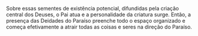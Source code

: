 ﻿Sobre essas sementes de existência potencial, difundidas pela criação central dos Deuses, o Pai atua e a personalidade da criatura surge. Então, a presença das Deidades do Paraíso preenche todo o espaço organizado e começa efetivamente a atrair todas as coisas e seres na direção do Paraíso.